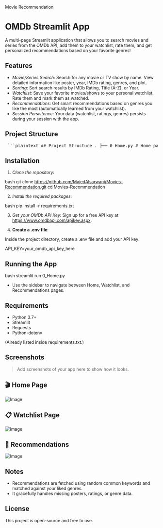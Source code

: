 Movie Recommendation
# OMDb Streamlit App

A multi-page Streamlit application that allows you to search movies and series from the OMDb API, add them to your watchlist, rate them, and get personalized recommendations based on your favorite genres!

## Features

- *Movie/Series Search*: Search for any movie or TV show by name. View detailed information like poster, year, IMDb rating, genres, and plot.
- *Sorting*: Sort search results by IMDb Rating, Title (A-Z), or Year.
- *Watchlist*: Save your favorite movies/shows to your personal watchlist. Rate them and mark them as watched.
- *Recommendations*: Get smart recommendations based on genres you like the most (automatically learned from your watchlist).
- *Session Persistence*: Your data (watchlist, ratings, genres) persists during your session with the app.

## Project Structure


<pre> ```plaintext ## Project Structure . ├── 0_Home.py # Home page: Search movies/shows and add to watchlist ├── 1_Watchlist.py # Watchlist page: View, rate, and manage your saved movies ├── 2_Recommendations.py # Recommendations page: Get movie suggestions ├── .env # Store your OMDb API Key ├── requirements.txt # List of Python packages required └── README.txt # This file ``` </pre>


## Installation

1. *Clone the repository*:

bash
git clone https://github.com/MajedAlsarwani/Movies-Recommendation.git
cd Movies-Recommendation



2. *Install the required packages*:

bash
pip install -r requirements.txt


3. *Get your OMDb API Key*:
   Sign up for a free API key at https://www.omdbapi.com/apikey.aspx.

4. **Create a .env file**:

Inside the project directory, create a .env file and add your API key:


API_KEY=your_omdb_api_key_here


## Running the App

bash
streamlit run 0_Home.py


- Use the sidebar to navigate between Home, Watchlist, and Recommendations pages.

## Requirements

- Python 3.7+
- Streamlit
- Requests
- Python-dotenv

(Already listed inside requirements.txt.)

## Screenshots

> Add screenshots of your app here to show how it looks.
## 🎬 Home Page
![Image](https://github.com/user-attachments/assets/a6b166bb-4340-4486-8a98-a12c44280bf3)
## 📋 Watchlist Page
![Image](https://github.com/user-attachments/assets/58965073-b83d-4904-8824-38707811f745)
## 🌟 Recommendations
![Image](https://github.com/user-attachments/assets/0d6ae007-1c5e-435f-a0a4-1b47ded3255b)

## Notes

- Recommendations are fetched using random common keywords and matched against your liked genres.
- It gracefully handles missing posters, ratings, or genre data.

## License

This project is open-source and free to use.
